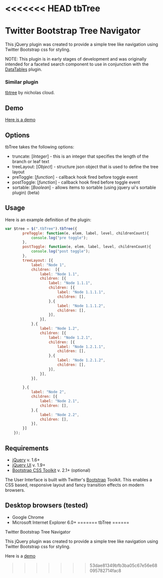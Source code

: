 <<<<<<< HEAD
tbTree
======
# Twitter Bootstrap Tree Navigator
This jQuery plugin was created to provide a simple tree like navigation using Twitter Bootstrap css for styling.

NOTE: This plugin is in early stages of development and was originally intended for a faceted search component to use in conjunction with the [DataTables](http://datatables.net/) plugin.

### Similar plugin
[tbtree](https://github.com/nicholascloud/tbtree) by nicholas cloud.

## Demo
[Here is a demo](http://jsfiddle.net/jschell12/axqTU/7/)

## Options
tbTree takes the following options:
* truncate: [<i>Integer</i>] - this is an integer that specifies the length of the branch or leaf text
* treeLayout: [<i>Object</i>] - structure json object that is used to define the tree layout
* preToggle: [<i>function</i>] - callback hook fired before toggle event
* postToggle: [<i>function</i>] - callback hook fired before toggle event
* sortable: [<i>Boolean</i>] - allows items to sortable (using jquery ui's sortable plugin) (beta)

## Usage ##
Here is an example definition of the plugin:

```javascript
var $tree = $(".tbTree").tbTree({
        preToggle: function(e, elem, label, level, childrenCount){
            console.log("pre toggle");
        },
        postToggle: function(e, elem, label, level, childrenCount){
            console.log("post toggle");            
        },
        treeLayout: [{
            label: "Node 1",
            children:  [{
                label: "Node 1.1",
                children: [{
                    label: "Node 1.1.1",
                    children: [{
                        label: "Node 1.1.1.1",
                        children: [],
                    },{
                        label: "Node 1.1.1.2",
                        children: [],
                    }],
                }],
            },{
                label: "Node 1.2",                
                children: [{
                    label: "Node 1.2.1",
                    children: [{
                        label: "Node 1.2.1.1",
                        children: [],
                    },{
                        label: "Node 1.2.1.2",
                        children: [],
                    }],
                }],
            }],
        
        },{
            label: "Node 2",
            children: [{
                label: "Node 2.1",
                children: [],
            },{
                label: "Node 2.2",
                children: [],
            }],
        }]
    }); 
```

## Requirements
* [jQuery](http://jquery.com/) v. 1.6+
* [jQuery UI](http://api.jqueryui.com/) v. 1.9+
* [Bootstrap CSS Toolkit](https://github.com/twitter/bootstrap/) v. 2.1+ (optional)
 
The User Interface is built with Twitter's [Bootstrap](https://github.com/twitter/bootstrap/) Toolkit. This enables a CSS based, responsive layout and fancy transition effects on modern browsers.


## Desktop browsers (tested)
* Google Chrome
* Microsoft Internet Explorer 6.0+
=======
tbTree
======

Twitter Bootstrap Tree Navigator

This jQuery plugin was created to provide a simple tree like navigation using Twitter Bootstrap css for styling.

Here is a <a href="http://jsfiddle.net/jschell12/axqTU/7/">demo</a>
>>>>>>> 53dae81349bfb3ba05c67e56e68095782714fac8
